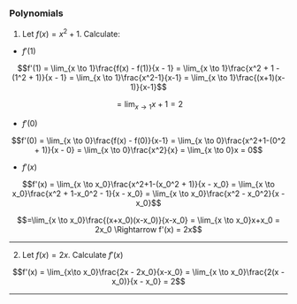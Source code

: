 ### Polynomials

1) Let $f(x) = x^2 + 1$. Calculate:

- $f'(1)$

$$f'(1) = \lim_{x \to 1}\frac{f(x) - f(1)}{x - 1} = \lim_{x \to 1}\frac{x^2 + 1 - (1^2 + 1)}{x - 1} = \lim_{x \to 1}\frac{x^2-1}{x-1} = \lim_{x \to 1}\frac{(x+1)(x-1)}{x-1}$$

$$=\lim_{x \to 1}x+1 = 2$$

- $f'(0)$

$$f'(0) = \lim_{x \to 0}\frac{f(x) - f(0)}{x-1} = \lim_{x \to 0}\frac{x^2+1-(0^2 + 1)}{x - 0} = \lim_{x \to 0}\frac{x^2}{x} = \lim_{x \to 0}x = 0$$

- $f'(x)$

$$f'(x) = \lim_{x \to x_0}\frac{x^2+1-(x_0^2 + 1)}{x - x_0} = \lim_{x \to x_0}\frac{x^2 + 1-x_0^2 - 1}{x - x_0} = \lim_{x \to x_0}\frac{x^2 - x_0^2}{x - x_0}$$

$$=\lim_{x \to x_0}\frac{(x+x_0)(x-x_0)}{x-x_0} = \lim_{x \to x_0}x+x_0 = 2x_0 \Rightarrow f'(x) = 2x$$

---

2) Let $f(x) = 2x$. Calculate $f'(x)$

$$f'(x) = \lim_{x\to x_0}\frac{2x - 2x_0}{x-x_0} = \lim_{x \to x_0}\frac{2(x - x_0)}{x - x_0} = 2$$

---
